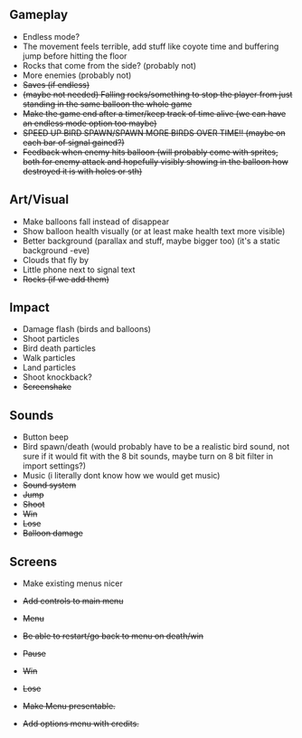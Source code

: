 ## Gameplay
- Endless mode?
- The movement feels terrible, add stuff like coyote time and buffering jump before hitting the floor
- Rocks that come from the side? (probably not)
- More enemies (probably not)
- ~~Saves (if endless)~~
- ~~(maybe not needed) Falling rocks/something to stop the player from just standing in the same balloon the whole game~~
- ~~Make the game end after a timer/keep track of time alive (we can have an endless mode option too maybe)~~
- ~~SPEED UP BIRD SPAWN/SPAWN MORE BIRDS OVER TIME!! (maybe on each bar of signal gained?)~~
- ~~Feedback when enemy hits balloon (will probably come with sprites, both for enemy attack and hopefully visibly showing in the balloon how destroyed it is with holes or sth)~~

## Art/Visual
- Make balloons fall instead of disappear
- Show balloon health visually (or at least make health text more visible)
- Better background (parallax and stuff, maybe bigger too) (it's a static background -eve)
- Clouds that fly by
- Little phone next to signal text
- ~~Rocks (if we add them)~~

## Impact
- Damage flash (birds and balloons)
- Shoot particles
- Bird death particles
- Walk particles
- Land particles
- Shoot knockback?
- ~~Screenshake~~

## Sounds
- Button beep
- Bird spawn/death (would probably have to be a realistic bird sound, not sure if it would fit with the 8 bit sounds, maybe turn on 8 bit filter in import settings?)
- Music (i literally dont know how we would get music)
- ~~Sound system~~
- ~~Jump~~
- ~~Shoot~~
- ~~Win~~
- ~~Lose~~
- ~~Balloon damage~~

## Screens
- Make existing menus nicer
- ~~Add controls to main menu~~
- ~~Menu~~
- ~~Be able to restart/go back to menu on death/win~~
- ~~Pause~~
- ~~Win~~
- ~~Lose~~

- ~~Make Menu presentable.~~
- ~~Add options menu with credits.~~

